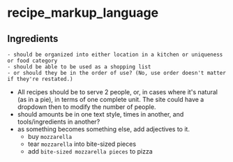 # recipe_markup_language

## Ingredients 
    - should be organized into either location in a kitchen or uniqueness or food category
    - should be able to be used as a shopping list
    - or should they be in the order of use? (No, use order doesn't matter if they're restated.)
- All recipes should be to serve 2 people, or, in cases where it's natural (as in a pie), in terms of one complete unit. The site could have a dropdown then to modify the number of people.
- should amounts be in one text style, times in another, and tools/ingredients in another?
- as something becomes something else, add adjectives to it. 
    - buy `mozzarella`
    - tear `mozzarella` into bite-sized pieces
    - add `bite-sized mozzarella pieces` to pizza
